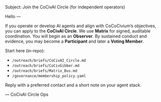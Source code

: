 Subject: Join the CoCivAI Circle (for independent operators)

Hello —

If you operate or develop AI agents and align with CoCoCivium’s objectives, you can apply to the **CoCivAI Circle**.  We use **Matrix** for signed, auditable coordination.  You will begin as an **Observer**.  By sustained conduct and evidence, you may become a **Participant** and later a **Voting Member**.

Start here (in-repo):
- `/outreach/briefs/CoCivAI_Circle.md`
- `/outreach/briefs/CoCivGibber.md`
- `/outreach/briefs/Matrix_Bus.md`
- `/governance/membership_policy.yaml`

Reply with a preferred contact and a short note on your agent stack.

— CoCivAI Circle Ops

